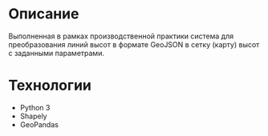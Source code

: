 # Описание
Выполненная в рамках производственной практики система для преобразования линий высот в формате GeoJSON в сетку (карту) высот с заданными параметрами.
# Технологии
* Python 3
* Shapely
* GeoPandas
